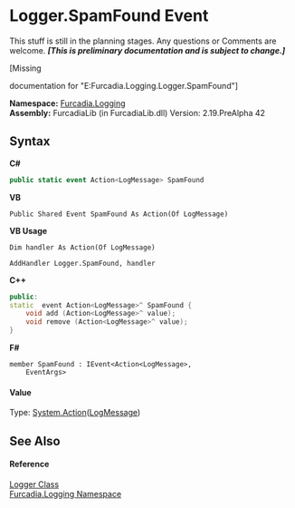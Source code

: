# Logger.SpamFound Event
This stuff is still in the planning stages. Any questions or Comments are welcome. _**\[This is preliminary documentation and is subject to change.\]**_

\[Missing <summary> documentation for "E:Furcadia.Logging.Logger.SpamFound"\]

**Namespace:**&nbsp;<a href="N_Furcadia_Logging">Furcadia.Logging</a><br />**Assembly:**&nbsp;FurcadiaLib (in FurcadiaLib.dll) Version: 2.19.PreAlpha 42

## Syntax

**C#**<br />
``` C#
public static event Action<LogMessage> SpamFound
```

**VB**<br />
``` VB
Public Shared Event SpamFound As Action(Of LogMessage)
```

**VB Usage**<br />
``` VB Usage
Dim handler As Action(Of LogMessage)

AddHandler Logger.SpamFound, handler

```

**C++**<br />
``` C++
public:
static  event Action<LogMessage>^ SpamFound {
	void add (Action<LogMessage>^ value);
	void remove (Action<LogMessage>^ value);
}
```

**F#**<br />
``` F#
member SpamFound : IEvent<Action<LogMessage>,
    EventArgs>

```


#### Value
Type: <a href="http://msdn2.microsoft.com/en-us/library/018hxwa8" target="_blank">System.Action</a>(<a href="T_Furcadia_Logging_LogMessage">LogMessage</a>)

## See Also


#### Reference
<a href="T_Furcadia_Logging_Logger">Logger Class</a><br /><a href="N_Furcadia_Logging">Furcadia.Logging Namespace</a><br />